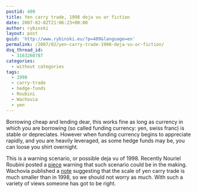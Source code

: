 ```yaml
---
postid: 409
title: Yen carry trade, 1998 deja vu or fiction
date: 2007-02-02T21:06:23+00:00
author: rybinski
layout: post
guid: 'http://www.rybinski.eu/?p=409&language=en'
permalink: /2007/02/yen-carry-trade-1998-deja-vu-or-fiction/
dsq_thread_id:
  - 3163268787
categories:
  - without categories
tags:
  - 1998
  - carry-trade
  - hedge-funds
  - Roubini
  - Wachovia
  - yen
---
```

Borrowing cheap and lending dear, this works fine as long as currency in which you are borrowing (so called funding currency: yen, swiss franc) is stable or depreciates. However when funding currency begins to appreciate rapidly, and you are heavily leveraged, as some hedge funds may be, you can loose you shirt overnight.

This is a warning scenario, or possible deja vu of 1998. Recently Nouriel Roubini posted a [piece](http://www.rgemonitor.com/blog/roubini/176117) warning that such scenario could be in the making. Wachovia published a [note](http://www.rybinski.eu/resources/non-modules.d/dispatcher/dispatch.php?id=2073) suggesting that the scale of yen carry trade is much smaller than in 1998, so we should not worry as much. With such a variety of views someone has got to be right.
